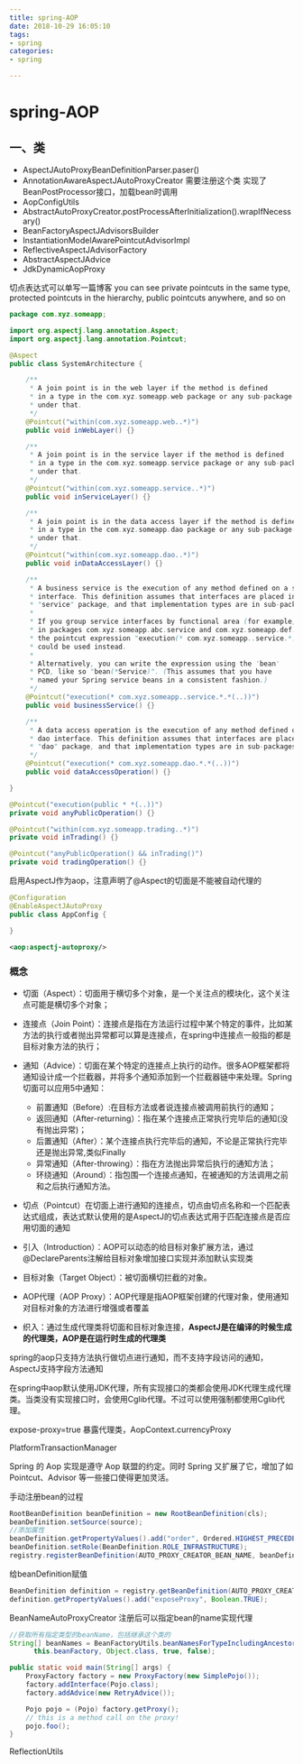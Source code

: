 ```yaml
---
title: spring-AOP
date: 2018-10-29 16:05:10
tags:
- spring 
categories:
- spring

---
```


# spring-AOP

## 一、类

- AspectJAutoProxyBeanDefinitionParser.paser()
- AnnotationAwareAspectJAutoProxyCreator  需要注册这个类 实现了 BeanPostProcessor接口，加载bean时调用
- AopConfigUtils
- AbstractAutoProxyCreator.postProcessAfterInitialization().wrapIfNecessary()
- BeanFactoryAspectJAdvisorsBuilder
- InstantiationModelAwarePointcutAdvisorImpl
- ReflectiveAspectJAdvisorFactory
- AbstractAspectJAdvice
- JdkDynamicAopProxy



切点表达式可以单写一篇博客 you can see private pointcuts in the same type, protected pointcuts in the hierarchy, public pointcuts anywhere, and so on

```java
package com.xyz.someapp;

import org.aspectj.lang.annotation.Aspect;
import org.aspectj.lang.annotation.Pointcut;

@Aspect
public class SystemArchitecture {

    /**
     * A join point is in the web layer if the method is defined
     * in a type in the com.xyz.someapp.web package or any sub-package
     * under that.
     */
    @Pointcut("within(com.xyz.someapp.web..*)")
    public void inWebLayer() {}

    /**
     * A join point is in the service layer if the method is defined
     * in a type in the com.xyz.someapp.service package or any sub-package
     * under that.
     */
    @Pointcut("within(com.xyz.someapp.service..*)")
    public void inServiceLayer() {}

    /**
     * A join point is in the data access layer if the method is defined
     * in a type in the com.xyz.someapp.dao package or any sub-package
     * under that.
     */
    @Pointcut("within(com.xyz.someapp.dao..*)")
    public void inDataAccessLayer() {}

    /**
     * A business service is the execution of any method defined on a service
     * interface. This definition assumes that interfaces are placed in the
     * "service" package, and that implementation types are in sub-packages.
     *
     * If you group service interfaces by functional area (for example,
     * in packages com.xyz.someapp.abc.service and com.xyz.someapp.def.service) then
     * the pointcut expression "execution(* com.xyz.someapp..service.*.*(..))"
     * could be used instead.
     *
     * Alternatively, you can write the expression using the 'bean'
     * PCD, like so "bean(*Service)". (This assumes that you have
     * named your Spring service beans in a consistent fashion.)
     */
    @Pointcut("execution(* com.xyz.someapp..service.*.*(..))")
    public void businessService() {}

    /**
     * A data access operation is the execution of any method defined on a
     * dao interface. This definition assumes that interfaces are placed in the
     * "dao" package, and that implementation types are in sub-packages.
     */
    @Pointcut("execution(* com.xyz.someapp.dao.*.*(..))")
    public void dataAccessOperation() {}

}
```

```java
@Pointcut("execution(public * *(..))")
private void anyPublicOperation() {} 

@Pointcut("within(com.xyz.someapp.trading..*)")
private void inTrading() {} 

@Pointcut("anyPublicOperation() && inTrading()")
private void tradingOperation() {} 
```

启用AspectJ作为aop，注意声明了@Aspect的切面是不能被自动代理的

```java
@Configuration
@EnableAspectJAutoProxy
public class AppConfig {

}
```

```xml
<aop:aspectj-autoproxy/>
```




### 概念

- 切面（Aspect）：切面用于横切多个对象，是一个关注点的模块化，这个关注点可能是横切多个对象；
- 连接点（Join Point）：连接点是指在方法运行过程中某个特定的事件，比如某方法的执行或者抛出异常都可以算是连接点，在spring中连接点一般指的都是目标对象方法的执行；
- 通知（Advice）：切面在某个特定的连接点上执行的动作。很多AOP框架都将通知设计成一个拦截器，并将多个通知添加到一个拦截器链中来处理。Spring切面可以应用5中通知：

  - 前置通知（Before）:在目标方法或者说连接点被调用前执行的通知；
  - 返回通知（After-returning）：指在某个连接点正常执行完毕后的通知(没有抛出异常)；
  - 后置通知（After）：某个连接点执行完毕后的通知，不论是正常执行完毕还是抛出异常,类似Finally
  - 异常通知（After-throwing）：指在方法抛出异常后执行的通知方法；
  - 环绕通知（Around）：指包围一个连接点通知，在被通知的方法调用之前和之后执行通知方法。
- 切点（Pointcut）在切面上进行通知的连接点，切点由切点名称和一个匹配表达式组成，表达式默认使用的是AspectJ的切点表达式用于匹配连接点是否应用切面的通知
- 引入（Introduction）：AOP可以动态的给目标对象扩展方法，通过@DeclareParents注解给目标对象增加接口实现并添加默认实现类
- 目标对象（Target Object）：被切面横切拦截的对象。
- AOP代理（AOP Proxy）：AOP代理是指AOP框架创建的代理对象，使用通知对目标对象的方法进行增强或者覆盖
- 织入：通过生成代理类将切面和目标对象连接，**AspectJ是在编译的时候生成的代理类，AOP是在运行时生成的代理类**

spring的aop只支持方法执行做切点进行通知，而不支持字段访问的通知，AspectJ支持字段方法通知


在spring中aop默认使用JDK代理，所有实现接口的类都会使用JDK代理生成代理类。当类没有实现接口时，会使用Cglib代理。不过可以使用强制都使用Cglib代理。



expose-proxy=true 暴露代理类，AopContext.currencyProxy

PlatformTransactionManager

Spring 的 Aop 实现是遵守 Aop 联盟的约定。同时 Spring 又扩展了它，增加了如 Pointcut、Advisor 等一些接口使得更加灵活。



手动注册bean的过程

```java
RootBeanDefinition beanDefinition = new RootBeanDefinition(cls);
beanDefinition.setSource(source);
//添加属性
beanDefinition.getPropertyValues().add("order", Ordered.HIGHEST_PRECEDENCE);
beanDefinition.setRole(BeanDefinition.ROLE_INFRASTRUCTURE);
registry.registerBeanDefinition(AUTO_PROXY_CREATOR_BEAN_NAME, beanDefinition);
```

给beanDefinition赋值

```java
BeanDefinition definition = registry.getBeanDefinition(AUTO_PROXY_CREATOR_BEAN_NAME);
definition.getPropertyValues().add("exposeProxy", Boolean.TRUE);
```

BeanNameAutoProxyCreator 注册后可以指定bean的name实现代理

```java
//获取所有指定类型的beanName，包括继承这个类的
String[] beanNames = BeanFactoryUtils.beanNamesForTypeIncludingAncestors(
      this.beanFactory, Object.class, true, false);
```

```java
public static void main(String[] args) {
    ProxyFactory factory = new ProxyFactory(new SimplePojo());
    factory.addInterface(Pojo.class);
    factory.addAdvice(new RetryAdvice());

    Pojo pojo = (Pojo) factory.getProxy();
    // this is a method call on the proxy!
    pojo.foo();
}
```



ReflectionUtils